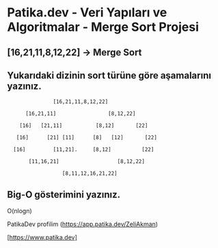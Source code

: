 # Patika.dev - Veri Yapıları ve Algoritmalar - Merge Sort Projesi

## [16,21,11,8,12,22] -> Merge Sort

## Yukarıdaki dizinin sort türüne göre aşamalarını yazınız.

                   [16,21,11,8,12,22]

          [16,21,11]                 [8,12,22]   

        [16]   [21,11]           [8,12]       [22]
  
       [16]      [21] [11]      [8]   [12]       [22]
 
      [16]         [11,21].     [8,12]          [22]
        
           [11,16,21]                   [8,12,22]
             
                      [8,11,12,16,21,22]

## Big-O gösterimini yazınız.
O(nlogn)

PatikaDev profilim
(https://app.patika.dev/ZeliAkman)

[https://www.patika.dev]





